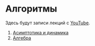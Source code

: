 # Алгоритмы

Здесь будут записи лекций c [YouTube](https://www.youtube.com/@DoNotFallCat).

1. [Асимптотика и динамика](https://www.youtube.com/watch?v=szxs9_EeyEQ&ab_channel=Catfall)
2. [Алгебра](https://youtu.be/5htMZCC-Kn0?si=pCtK4c8GiIhM8EXs)
